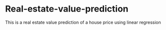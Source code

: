 # Real-estate-value-prediction
This is a real estate value prediction of a house price using linear regression
